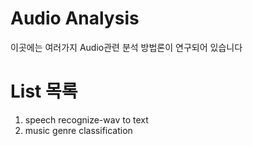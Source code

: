 # Audio Analysis
이곳에는 여러가지 Audio관련 분석 방법론이 연구되어 있습니다
    

# List 목록
1. speech recognize-wav to text
2. music genre classification
